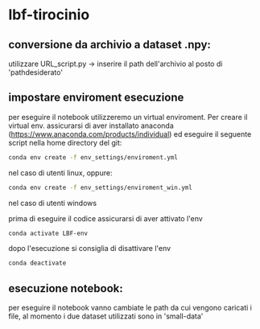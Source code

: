 # lbf-tirocinio

## conversione da archivio a dataset .npy:<br>
utilizzare URL_script.py -> inserire il path dell'archivio al posto di 'pathdesiderato'

## impostare enviroment esecuzione
per eseguire il notebook utilizzeremo un virtual enviroment. Per creare il virtual env. assicurarsi di aver installato anaconda (https://www.anaconda.com/products/individual) ed eseguire il seguente script nella home directory del git:
```bash
conda env create -f env_settings/enviroment.yml 
```
nel caso di utenti linux, oppure:
```bash
conda env create -f env_settings/enviroment_win.yml 
```
nel caso di utenti windows

prima di eseguire il codice assicurarsi di aver attivato l'env  
```bash 
conda activate LBF-env
``` 
dopo l'esecuzione si consiglia di disattivare l'env 
```bash 
conda deactivate
```

## esecuzione notebook: 
per eseguire il notebook vanno cambiate le path da cui vengono caricati i file, al momento i due dataset utilizzati sono in 'small-data'


